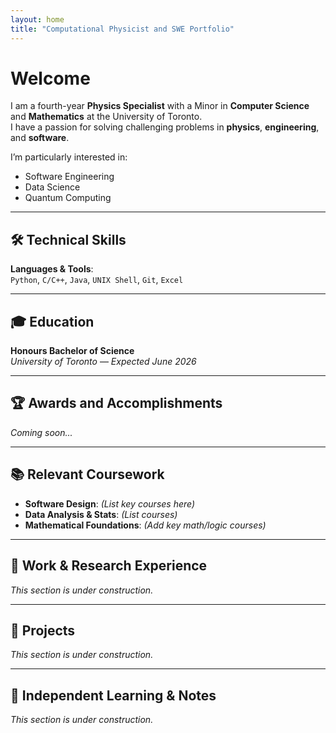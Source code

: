 ```yaml
---
layout: home
title: "Computational Physicist and SWE Portfolio"
---
```


# Welcome

I am a fourth-year **Physics Specialist** with a Minor in **Computer Science** and **Mathematics** at the University of Toronto.  
I have a passion for solving challenging problems in **physics**, **engineering**, and **software**.

I’m particularly interested in:
- Software Engineering  
- Data Science  
- Quantum Computing

---

## 🛠 Technical Skills

**Languages & Tools**:  
`Python`, `C/C++`, `Java`, `UNIX Shell`, `Git`, `Excel`

---

## 🎓 Education

**Honours Bachelor of Science**  
*University of Toronto* — *Expected June 2026*

---

## 🏆 Awards and Accomplishments

_Coming soon..._

---

## 📚 Relevant Coursework

- **Software Design**: _(List key courses here)_
- **Data Analysis & Stats**: _(List courses)_
- **Mathematical Foundations**: _(Add key math/logic courses)_

---

## 💼 Work & Research Experience

_This section is under construction._

---

## 🧪 Projects

_This section is under construction._

---

## 📖 Independent Learning & Notes

_This section is under construction._
